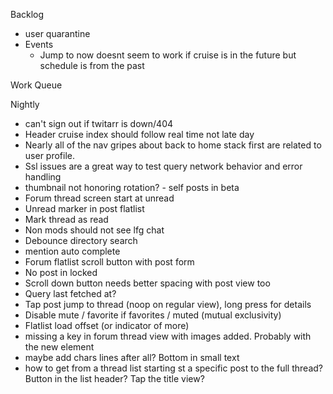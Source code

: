 Backlog
* user quarantine
* Events
  * Jump to now doesnt seem to work if cruise is in the future but schedule is from the past

Work Queue

Nightly
* can't sign out if twitarr is down/404
* Header cruise index should follow real time not late day
* Nearly all of the nav gripes about back to home stack first are related to user profile.
* Ssl issues are a great way to test query network behavior and error handling
* thumbnail not honoring rotation? - self posts in beta
* Forum thread screen start at unread
* Unread marker in post flatlist
* Mark thread as read
* Non mods should not see lfg chat
* Debounce directory search
* mention auto complete
* Forum flatlist scroll button with post form 
* No post in locked
* Scroll down button needs better spacing with post view too
* Query last fetched at?
* Tap post jump to thread (noop on regular view), long press for details
* Disable mute / favorite if favorites / muted (mutual exclusivity)
* Flatlist load offset (or indicator of more) 
* missing a key in forum thread view with images added. Probably with the new element
* maybe add chars lines after all? Bottom in small text
* how to get from a thread list starting st a specific post to the full thread? Button in the list header? Tap the title view?
